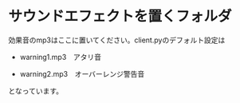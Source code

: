 # サウンドエフェクトを置くフォルダ

効果音のmp3はここに置いてください。client.pyのデフォルト設定は

- warning1.mp3　アタリ音

- warning2.mp3　オーバーレンジ警告音

となっています。

